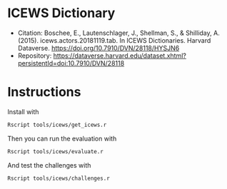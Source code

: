 # ICEWS Dictionary

- Citation: Boschee, E., Lautenschlager, J., Shellman, S., & Shilliday, A. (2015). icews.actors.20181119.tab. In ICEWS Dictionaries. Harvard Dataverse. https://doi.org/10.7910/DVN/28118/HYSJN6
- Repository: https://dataverse.harvard.edu/dataset.xhtml?persistentId=doi:10.7910/DVN/28118

# Instructions


Install with

```bash
Rscript tools/icews/get_icews.r
```

Then you can run the evaluation with

```bash
Rscript tools/icews/evaluate.r
```

And test the challenges with

```bash
Rscript tools/icews/challenges.r
```
